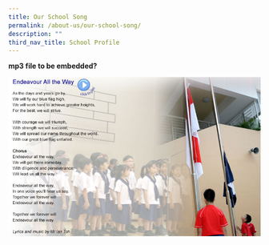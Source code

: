 ```yaml
---
title: Our School Song
permalink: /about-us/our-school-song/
description: ""
third_nav_title: School Profile
---
```

**mp3 file to be embedded?**

![EDP School Song](/images/img_school_song.jpg)